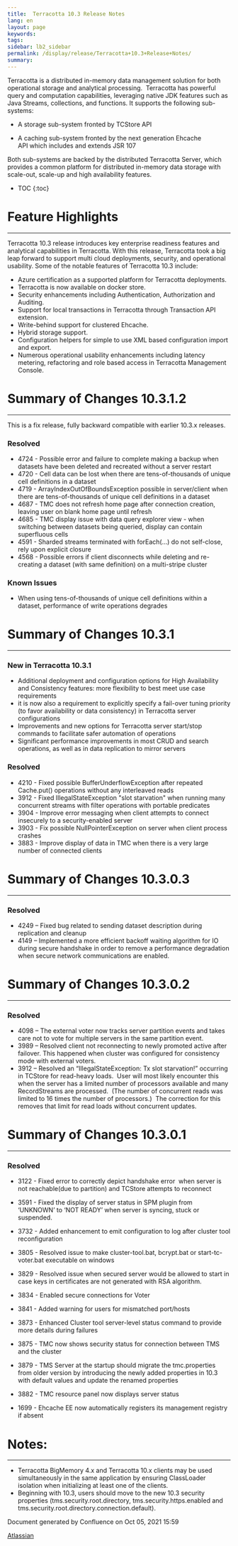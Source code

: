 ```yaml
---
title:  Terracotta 10.3 Release Notes  
lang: en
layout: page
keywords:
tags:
sidebar: lb2_sidebar
permalink: /display/release/Terracotta+10.3+Release+Notes/
summary:
---
```


Terracotta is a distributed in-memory data management solution for both operational storage and analytical processing.  Terracotta has powerful query and computation capabilities, leveraging native JDK features such as Java Streams, collections, and functions. It supports the following sub-systems:

*   A storage sub-system fronted by TCStore API
    
*   A caching sub-system fronted by the next generation Ehcache API which includes and extends JSR 107
    

Both sub-systems are backed by the distributed Terracotta Server, which provides a common platform for distributed in-memory data storage with scale-out, scale-up and high availability features.



* TOC
{:toc}

# Feature Highlights
------------------

Terracotta 10.3 release introduces key enterprise readiness features and analytical capabilities in Terracotta. With this release, Terracotta took a big leap forward to support multi cloud deployments, security, and operational usability. Some of the notable features of Terracotta 10.3 include:

*   Azure certification as a supported platform for Terracotta deployments.
*   Terracotta is now available on docker store.
*   Security enhancements including Authentication, Authorization and Auditing.
*   Support for local transactions in Terracotta through Transaction API extension.
*   Write-behind support for clustered Ehcache.
*   Hybrid storage support.
*   Configuration helpers for simple to use XML based configuration import and export.
*   Numerous operational usability enhancements including latency metering, refactoring and role based access in Terracotta Management Console.
    

# Summary of Changes 10.3.1.2
---------------------------

This is a fix release, fully backward compatible with earlier 10.3.x releases.

### Resolved

*   4724 - Possible error and failure to complete making a backup when datasets have been deleted and recreated without a server restart
*   4720 - Cell data can be lost when there are tens-of-thousands of unique cell definitions in a dataset
*   4719 - ArrayIndexOutOfBoundsException possible in server/client when there are tens-of-thousands of unique cell definitions in a dataset
*   4687 - TMC does not refresh home page after connection creation, leaving user on blank home page until refresh
*   4685 - TMC display issue with data query explorer view - when switching between datasets being queried, display can contain superfluous cells
*   4591 - Sharded streams terminated with forEach(...) do not self-close, rely upon explicit closure
*   4568 - Possible errors if client disconnects while deleting and re-creating a dataset (with same definition) on a multi-stripe cluster

  

### Known Issues

*   When using tens-of-thousands of unique cell definitions within a dataset, performance of write operations degrades

# Summary of Changes 10.3.1
-------------------------

### New in Terracotta 10.3.1

*   Additional deployment and configuration options for High Availability and Consistency features: more flexibility to best meet use case requirements
*   it is now also a requirement to explicitly specify a fail-over tuning priority (to favor availability or data consistency) in Terracotta server configurations
*   Improvements and new options for Terracotta server start/stop commands to facilitate safer automation of operations
*   Significant performance improvements in most CRUD and search operations, as well as in data replication to mirror servers

### Resolved

*   4210 - Fixed possible BufferUnderflowException after repeated Cache.put() operations without any interleaved reads
*   3912 - Fixed IllegalStateException "slot starvation" when running many concurrent streams with filter operations with portable predicates
*   3904 - Improve error messaging when client attempts to connect insecurely to a security-enabled server
*   3903 - Fix possible NullPointerException on server when client process crashes
*   3883 - Improve display of data in TMC when there is a very large number of connected clients

# Summary of Changes 10.3.0.3
---------------------------

### Resolved

*   4249 – Fixed bug related to sending dataset description during replication and cleanup
*   4149 – Implemented a more efficient backoff waiting algorithm for IO during secure handshake in order to remove a performance degradation when secure network communications are enabled.

# Summary of Changes 10.3.0.2
---------------------------

### Resolved

*   4098 – The external voter now tracks server partition events and takes care not to vote for multiple servers in the same partition event.
*   3989 – Resolved client not reconnecting to newly promoted active after failover. This happened when cluster was configured for consistency mode with external voters.
*   3912 – Resolved an “IllegalStateException: Tx slot starvation!” occurring in TCStore for read-heavy loads.  User will most likely encounter this when the server has a limited number of processors available and many RecordStreams are processed.  (The number of concurrent reads was limited to 16 times the number of processors.)  The correction for this removes that limit for read loads without concurrent updates.

# Summary of Changes 10.3.0.1
---------------------------

### Resolved

*   3122 - Fixed error to correctly depict handshake error  when server is not reachable(due to partition) and TCStore attempts to reconnect
*   3591 - Fixed the display of server status in SPM plugin from ‘UNKNOWN’ to ‘NOT READY’ when server is syncing, stuck or suspended.
*   3732 - Added enhancement to emit configuration to log after cluster tool reconfiguration
*   3805 - Resolved issue to make cluster-tool.bat, bcrypt.bat or start-tc-voter.bat executable on windows
*   3829 - Resolved issue when secured server would be allowed to start in case keys in certificates are not generated with RSA algorithm.  
    
*   3834 - Enabled secure connections for Voter  
    
*   3841 - Added warning for users for mismatched port/hosts
*   3873 - Enhanced Cluster tool server-level status command to provide more details during failures
*   3875 - TMC now shows security status for connection between TMS and the cluster  
    
*   3879 - TMS Server at the startup should migrate the tmc.properties from older version by introducing the newly added properties in 10.3 with default values and update the renamed properties
*   3882 - TMC resource panel now displays server status
*   1699 - Ehcache EE now automatically registers its management registry if absent  
    

# Notes:
------

*   Terracotta BigMemory 4.x and Terracotta 10.x clients may be used simultaneously in the same application by ensuring ClassLoader isolation when initializing at least one of the clients.
*   Beginning with 10.3, users should move to the new 10.3 security properties (tms.security.root.directory, tms.security.https.enabled and tms.security.root.directory.connection.default).

Document generated by Confluence on Oct 05, 2021 15:59

[Atlassian](http://www.atlassian.com/)
